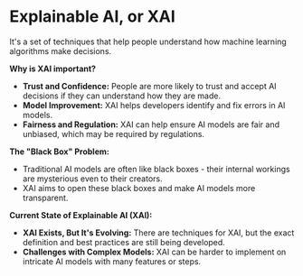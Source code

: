 # Explainable AI, or XAI
It's a set of techniques that help people understand how machine learning algorithms make decisions.

**Why is XAI important?**

- **Trust and Confidence:** People are more likely to trust and accept AI decisions if they can understand how they are made.
- **Model Improvement:** XAI helps developers identify and fix errors in AI models.
- **Fairness and Regulation:** XAI can help ensure AI models are fair and unbiased, which may be required by regulations.

**The "Black Box" Problem:**

- Traditional AI models are often like black boxes - their internal workings are mysterious even to their creators.
- XAI aims to open these black boxes and make AI models more transparent.

**Current State of Explainable AI (XAI):**

- **XAI Exists, But It's Evolving:** There are techniques for XAI, but the exact definition and best practices are still being developed.
- **Challenges with Complex Models:** XAI can be harder to implement on intricate AI models with many features or steps.


